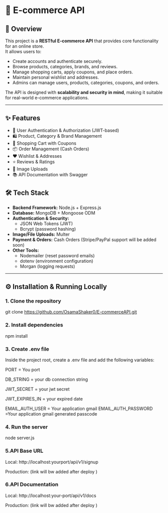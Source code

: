 # 🛒 E-commerce API  

## 📖 Overview  
This project is a **RESTful E-commerce API** that provides core functionality for an online store.  
It allows users to:  
- Create accounts and authenticate securely.  
- Browse products, categories, brands, and reviews.  
- Manage shopping carts, apply coupons, and place orders.  
- Maintain personal wishlist and addresses.  
- Admins can manage users, products, categories, coupons, and orders.  

The API is designed with **scalability and security in mind**, making it suitable for real-world e-commerce applications.  

---

## ✨ Features  
- 🔐 User Authentication & Authorization (JWT-based)  
- 🛍️ Product, Category & Brand Management  
- 🛒 Shopping Cart with Coupons  
- 📦 Order Management (Cash Orders)  
- ❤️ Wishlist & Addresses  
- ⭐ Reviews & Ratings  
- 📸 Image Uploads
- 📚 API Documentation with Swagger  


## 🛠️ Tech Stack  

- **Backend Framework:** Node.js + Express.js  
- **Database:** MongoDB + Mongoose ODM  
- **Authentication & Security:**  
  - JSON Web Tokens (JWT)  
  - Bcrypt (password hashing)  
- **Image/File Uploads:** Multer 
- **Payment & Orders:** Cash Orders (Stripe/PayPal support will be added soon)  
- **Other Tools:**  
  - Nodemailer (reset password emails)  
  - dotenv (environment configuration)  
  - Morgan (logging requests)  

---

## ⚙️ Installation & Running Locally  

### 1. Clone the repository   
git clone https://github.com/OsamaShaker0/E-commerceAPI.git

### 2. Install dependencies
npm install 

### 3.  Create .env file
Inside the project root, create a .env file and add the following variables:

PORT = You port 

DB_STRING = your db connection string

JWT_SECRET = your jwt secret 

JWT_EXPIRES_IN = your expired date

EMAIL_AUTH_USER = Your application gmail 
EMAIL_AUTH_PASSWORD =Your application gmail generated passcode

### 4. Run the server
node server.js

### 5.API Base URL

Local: http://localhost:yourport/api/v1/signup

Production: (link will bw added after deploy )

### 6.API Documentation

Local: http://localhost:your-port/api/v1/docs

Production: (link will bw added after deploy )

